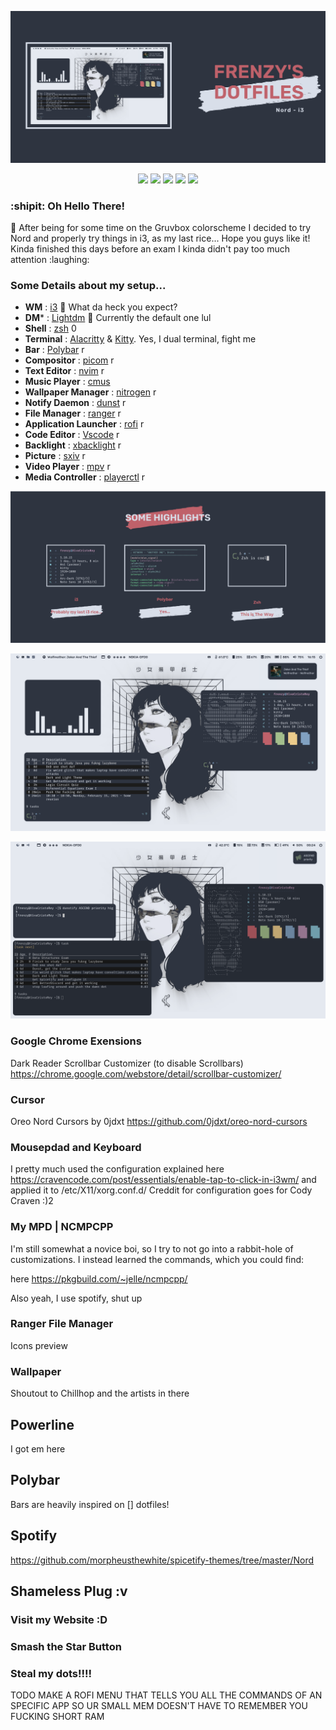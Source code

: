
<p align="center">
  <img src="Screenshot/presentation-1.png">
</p>
<p align="center">
  <img src="https://img.shields.io/badge/%3F-Yes-green?style=for-the-badge">
  <img src="https://img.shields.io/github/license/adi1090x/rofi?style=for-the-badge">
  <img src="https://img.shields.io/github/stars/FrenzyExists/Nord-dot-files-i3?style=for-the-badge">
  <img src="https://img.shields.io/github/issues/adi1090x/rofi?color=violet&style=for-the-badge">
  <img src="https://img.shields.io/github/forks/adi1090x/rofi?color=teal&style=for-the-badge">
</p>
<h3>:shipit: Oh Hello There! </h3>
<p>
🍛 After being for some time on the Gruvbox colorscheme I decided to try Nord and properly try things in i3, as my last rice...
Hope you guys like it! Kinda finished this days before an exam I kinda didn't pay too much attention :laughing:
</p>


<h3>Some Details about my setup...</h3>





- **WM**                            : [i3](https://github.com/FrenzyExists/Nord-dot-files-i3/tree/main/config/i3) :art: What da heck you expect?
- **DM***                           : [Lightdm](https://wiki.archlinux.org/index.php/LightDM) 🍃 Currently the default one lul
- **Shell**                         : [zsh](https://wiki.archlinux.org/index.php/zsh) 0
- **Terminal**                      : [Alacritty](https://github.com/alacritty/alacritty) & [Kitty](https://github.com/kovidgoyal/kitty). Yes, I dual terminal, fight me
- **Bar**                           : [Polybar](https://github.com/polybar/polybar) r
- **Compositor**                    : [picom](https://github.com/yshui/picom)  r
- **Text Editor**                   : [nvim](https://github.com/neovim/neovim) r
- **Music Player**                  : [cmus](https://wiki.archlinux.org/index.php/Cmus)
- **Wallpaper Manager**             : [nitrogen](https://wiki.archlinux.org/index.php/Nitrogen) r
- **Notify Daemon**                 : [dunst](https://wiki.archlinux.org/index.php/Dunst) r
- **File Manager**                  : [ranger](https://github.com/neovim/neovim) r
- **Application Launcher**          : [rofi](https://github.com/davatorium/rofi) r
- **Code Editor**                   : [Vscode](https://code.visualstudio.com/) r
- **Backlight**                     : [xbacklight](https://wiki.archlinux.org/index.php/Backlight) r
- **Picture**                       : [sxiv](https://wiki.archlinux.org/index.php/sxiv) r
- **Video Player**                  : [mpv](https://wiki.archlinux.org/index.php/Mpv) r
- **Media Controller**              : [playerctl](https://github.com/altdesktop/playerctl) r


<p align="center">
  <img src="Screenshot/presentation-2.png">
</p>



<p align="center">
  <img src="Screenshot/rice.png">
</p>


<p align="center">
  <img src="Screenshot/rice-2.png">
</p>




### Google Chrome Exensions
Dark Reader
Scrollbar Customizer (to disable Scrollbars) https://chrome.google.com/webstore/detail/scrollbar-customizer/

### Cursor
Oreo Nord Cursors by 0jdxt  https://github.com/0jdxt/oreo-nord-cursors

### Mousepdad and Keyboard
I pretty much used the configuration explained here https://cravencode.com/post/essentials/enable-tap-to-click-in-i3wm/ and applied it to /etc/X11/xorg.conf.d/
Creddit for configuration goes for Cody Craven :)2


### My MPD | NCMPCPP

I'm still somewhat a novice boi, so I try to not go into a rabbit-hole of customizations. I instead learned the commands, which you could find:



 here https://pkgbuild.com/~jelle/ncmpcpp/

Also yeah, I use spotify, shut up



### Ranger File Manager
Icons
preview


### Wallpaper
Shoutout to Chillhop and the artists in there

## Powerline
I  got em here


## Polybar

Bars are heavily inspired on [] dotfiles!


## Spotify
https://github.com/morpheusthewhite/spicetify-themes/tree/master/Nord

## Shameless Plug :v

### Visit my Website :D

### Smash the Star Button

### Steal my dots!!!!



TODO MAKE A ROFI MENU THAT TELLS YOU ALL THE COMMANDS OF AN SPECIFIC APP SO UR SMALL MEM DOESN'T HAVE TO REMEMBER YOU FUCKING SHORT RAM
